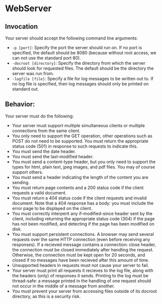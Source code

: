# WebServer


## Invocation

Your server should accept the following command line arguments:

- `-p [port]`: Specify the port the server should run on. If no port is specified, the default should be 8080 (because without root access, we can not use the standard port 80).  
- `-docroot [directory]`: Specify the directory from which the server should look for requested files. The default should be the directory the server was run from.  
- `-logfile [file]`: Specify a file for log messages to be written out to. If no log file is specified, then log messages should only be printed on standard out.

## Behavior:

Your server must do the following:

- Your server must support multiple simultaneous clients or multiple connections from the same client.
- You only need to support the GET operation, other operations such as POST do not need to be supported. You must return the appropriate status code (501) in response to such requests to indicate this.
- You must send the date header.
- You must send the last-modified header.
- You must send a content-type header, but you only need to support the types for html, plain text, jpeg images, and pdf files. You may of course support others.
- You must send a header indicating the length of the content you are sending.
- You must return page contents and a 200 status code if the client requests a vaild document.
- You must return a 404 status code if the client requests and invalid document. Note that a 404 response has a body: you must include the error page to be displayed on the client.
- You must correctly interperit any if-modified-since header sent by the client, including returning the appropriate status code (304) if the page has not been modified, and detecting if the page has been modified on disk.
- You must support persistent connections. A browser may send several requests over the same HTTP connection (even before receiving any responses). If a recieved message contains a connection: close header, the connection must be closed immediately after handling the request. Otherwise, the connection must be kept open for 20 seconds, and closed if no messages have been recieved after this amount of time.
- Unsupported headers in requests must not cause your server to fail.
- Your server must print all requests it recieves to the log file, along with the headers (only) of responses it sends. Printing to the log must be thread-safe: a message printed in the handling of one request should not occur in the middle of a message from another.
- You must prevent your server from accessing files outside of its docroot directory, as this is a security risk. 

